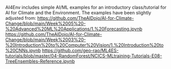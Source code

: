 AI4Env includes simple AI/ML examples for an introductory class/tutorial for AI for Climate and the Environment. 
The examples have been slightly adjusted from:
https://github.com/TheAIDojo/AI-for-Climate-Change/blob/main/Week%2005%20-%20Advanced%20ML%20Applications/1.%20Forecasting.ipynb
https://github.com/TheAIDojo/AI-for-Climate-Change/blob/main/Week%2003%20-%20Introduction%20to%20Computer%20Vision/1.%20Introduction%20to%20CNNs.ipynb
https://github.com/geo-rao/ML4ES-tutorials/blob/master/04-RandomForest/NCICS-MLtraining-Tutorials-E08-TreeEnsembles-Reference.ipynb
 
